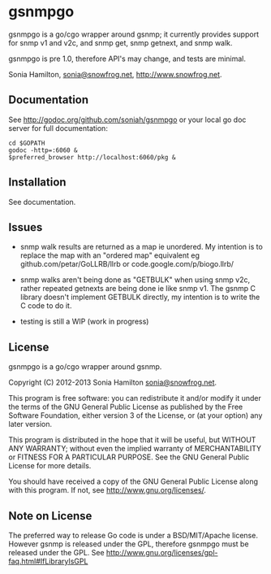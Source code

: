 gsnmpgo
======

gsnmpgo is a go/cgo wrapper around gsnmp; it currently provides support
for snmp v1 and v2c, and snmp get, snmp getnext, and snmp walk.

gsnmpgo is pre 1.0, therefore API's may change, and tests are minimal.

Sonia Hamilton, sonia@snowfrog.net, http://www.snowfrog.net.

Documentation
-------------

See http://godoc.org/github.com/soniah/gsnmpgo or your local
go doc server for full documentation:

    cd $GOPATH
    godoc -http=:6060 &
    $preferred_browser http://localhost:6060/pkg &

Installation
------------

See documentation.

Issues
------

* snmp walk results are returned as a map ie unordered. My intention is to
  replace the map with an "ordered map" equivalent eg
  github.com/petar/GoLLRB/llrb or code.google.com/p/biogo.llrb/

* snmp walks aren't being done as "GETBULK" when using snmp v2c, rather
  repeated getnexts are being done ie like snmp v1. The gsnmp C library doesn't
  implement GETBULK directly, my intention is to write the C code to do it.

* testing is still a WIP (work in progress)

License
-------

gsnmpgo is a go/cgo wrapper around gsnmp.

Copyright (C) 2012-2013 Sonia Hamilton sonia@snowfrog.net.

This program is free software: you can redistribute it and/or modify
it under the terms of the GNU General Public License as published by
the Free Software Foundation, either version 3 of the License, or
(at your option) any later version.

This program is distributed in the hope that it will be useful,
but WITHOUT ANY WARRANTY; without even the implied warranty of
MERCHANTABILITY or FITNESS FOR A PARTICULAR PURPOSE.  See the
GNU General Public License for more details.

You should have received a copy of the GNU General Public License
along with this program.  If not, see <http://www.gnu.org/licenses/>.

Note on License
---------------

The preferred way to release Go code is under a BSD/MIT/Apache license.
However gsnmp is released under the GPL, therefore gsnmpgo must be
released under the GPL. See http://www.gnu.org/licenses/gpl-faq.html#IfLibraryIsGPL
